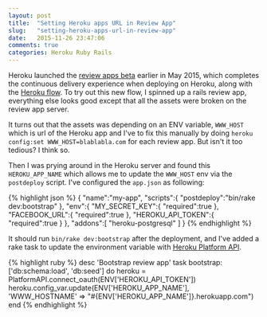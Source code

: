 ```yaml
---
layout: post
title:  "Setting Heroku apps URL in Review App"
slug:   "setting-heroku-apps-url-in-review-app"
date:   2015-11-26 23:47:06
comments: true
categories: Heroku Ruby Rails
---
```


Heroku launched the [review apps beta](https://blog.heroku.com/archives/2015/5/19/heroku_review_apps_beta) earlier in May 2015, which completes the continuous delivery experience when deploying on Heroku, along with the [Heroku flow](https://blog.heroku.com/archives/2015/9/3/heroku_flow_pipelines_review_apps_and_github_sync). To try out this new flow, I spinned up a rails review app, everything else looks good except that all the assets were broken on the review app server.

It turns out that the assets was depending on an ENV variable, `WWW_HOST` which is url of the Heroku app and I've to fix this manually by doing `heroku config:set WWW_HOST=blablabla.com` for each review app. But isn't it too tedious? I think so.

Then I was prying around in the Heroku server and found this `HEROKU_APP_NAME` which allows me to update the `WWW_HOST` env via the `postdeploy` script. I've configured the `app.json` as following:

{% highlight json %}
{
  "name":"my-app",
  "scripts":{
    "postdeploy":"bin/rake dev:bootstrap"
  },
  "env":{
    "MY_SECRET_KEY":{
      "required":true
    },
    "FACEBOOK_URL":{
      "required":true
    },
    "HEROKU_API_TOKEN":{
      "required":true
    }
  },
  "addons":[
    "heroku-postgresql"
  ]
}
{% endhighlight %}

It should run `bin/rake dev:bootstrap` after the deployment, and I've added a rake task to update the environment variable with [Heroku Platform API](https://github.com/heroku/platform-api).

{% highlight ruby %}
desc 'Bootstrap review app'
task bootstrap: ['db:schema:load', 'db:seed'] do
  heroku = PlatformAPI.connect_oauth(ENV['HEROKU_API_TOKEN'])
  heroku.config_var.update(ENV['HEROKU_APP_NAME'], 'WWW_HOSTNAME' => "#{ENV['HEROKU_APP_NAME']}.herokuapp.com")
end
{% endhighlight %}
